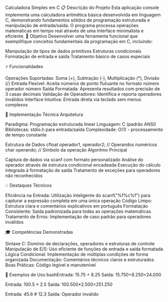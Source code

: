 Calculadora Simples em C
📋 Descrição do Projeto
Esta aplicação console implementa uma calculadora aritmética básica desenvolvida em linguagem C, demonstrando fundamentos sólidos de programação estruturada e manipulação de entrada/saída. O programa processa operações matemáticas em tempo real através de uma interface minimalista e eficiente.
🎯 Objetivo
Desenvolver uma ferramenta funcional que exemplifique conceitos fundamentais da programação em C, incluindo:

Manipulação de tipos de dados primitivos
Estruturas condicionais
Formatação de entrada e saída
Tratamento básico de casos especiais

⚡ Funcionalidades

Operações Suportadas: Soma (+), Subtração (-), Multiplicação (*), Divisão (/)
Entrada Flexível: Aceita números de ponto flutuante no formato número operador número
Saída Formatada: Apresenta resultados com precisão de 3 casas decimais
Validação de Operadores: Identifica e reporta operadores inválidos
Interface Intuitiva: Entrada direta via teclado sem menus complexos

🔧 Implementação Técnica
Arquitetura

Paradigma: Programação estruturada linear
Linguagem: C (padrão ANSI)
Bibliotecas: stdio.h para entrada/saída
Complexidade: O(1) - processamento de tempo constante

Estrutura de Dados
cfloat operador1, operador2;  // Operandos numéricos
char operando;               // Símbolo da operação
Algoritmo Principal

Captura de dados via scanf com formato personalizado
Análise do operador através de estrutura condicional encadeada
Execução do cálculo integrada à formatação de saída
Tratamento de exceções para operadores não reconhecidos

💡 Destaques Técnicos

Eficiência na Entrada: Utilização inteligente do scanf("%f%c%f") para capturar a expressão completa em uma única operação
Código Limpo: Estrutura clara e comentários explicativos em português
Formatação Consistente: Saída padronizada para todas as operações matemáticas
Tratamento de Erros: Implementação de caso padrão para operadores inválidos

🎓 Competências Demonstradas

Sintaxe C: Domínio de declarações, operadores e estruturas de controle
Manipulação de E/S: Uso eficiente de funções de entrada e saída formatada
Lógica Condicional: Implementação de múltiplas condições de forma organizada
Documentação: Comentários técnicos claros e estruturados
Boas Práticas: Código legível e manutenível

🚀 Exemplos de Uso
bashEntrada: 15.75 + 8.25
Saída: 15.750+8.250=24.000

Entrada: 100.5 * 2.5
Saída: 100.500*2.500=251.250

Entrada: 45.6 # 12.3
Saída: Operador invalido
